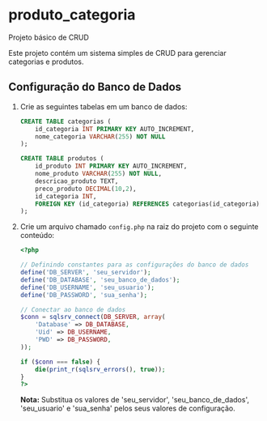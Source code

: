 # produto_categoria
Projeto básico de CRUD

Este projeto contém um sistema simples de CRUD para gerenciar categorias e produtos.

## Configuração do Banco de Dados

1. Crie as seguintes tabelas em um banco de dados:

    ```sql
    CREATE TABLE categorias (
        id_categoria INT PRIMARY KEY AUTO_INCREMENT,
        nome_categoria VARCHAR(255) NOT NULL
    );

    CREATE TABLE produtos (
        id_produto INT PRIMARY KEY AUTO_INCREMENT,
        nome_produto VARCHAR(255) NOT NULL,
        descricao_produto TEXT,
        preco_produto DECIMAL(10,2),
        id_categoria INT,
        FOREIGN KEY (id_categoria) REFERENCES categorias(id_categoria)
    );
    ```

2. Crie um arquivo chamado `config.php` na raiz do projeto com o seguinte conteúdo:

    ```php
    <?php

    // Definindo constantes para as configurações do banco de dados
    define('DB_SERVER', 'seu_servidor');
    define('DB_DATABASE', 'seu_banco_de_dados');
    define('DB_USERNAME', 'seu_usuario');
    define('DB_PASSWORD', 'sua_senha');

    // Conectar ao banco de dados
    $conn = sqlsrv_connect(DB_SERVER, array(
        'Database' => DB_DATABASE,
        'Uid' => DB_USERNAME,
        'PWD' => DB_PASSWORD,
    ));

    if ($conn === false) {
        die(print_r(sqlsrv_errors(), true));
    }
    ?>
    ```

    **Nota:** Substitua os valores de 'seu_servidor', 'seu_banco_de_dados', 'seu_usuario' e 'sua_senha' pelos seus valores de configuração.
